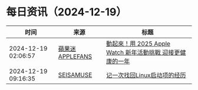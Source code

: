 ﻿# 每日资讯（2024-12-19）

|时间|来源|标题|
|---|---|---|
|2024-12-19 02:06:57|[蘋果迷 APPLEFANS](https://applefans.today/feed/)|[動起來！用 2025 Apple Watch 新年活動挑戰 迎接更健康的一年](https://applefans.today/2024-12-apple-watch-activity-challenge-new-year/)|
|2024-12-19 09:16:35|[SEISAMUSE](https://www.seis-jun.xyz/atom.xml)|[记一次找回Linux启动项的经历](http://www.seis-jun.xyz/find-linux-back)|

